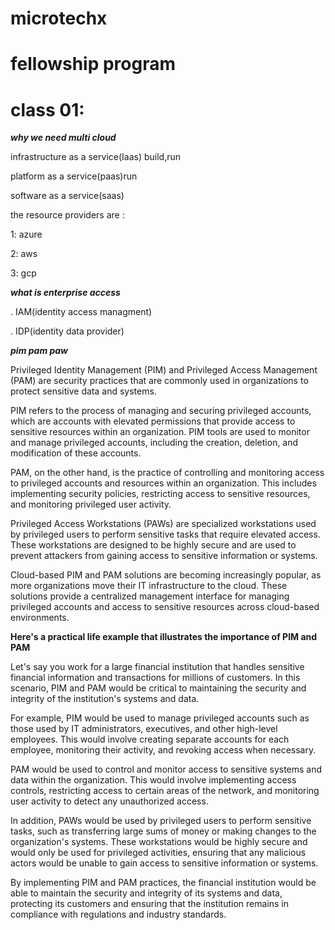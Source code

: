 # microtechx
# fellowship program

# class 01:

***why we need multi cloud***

infrastructure as a service(Iaas) build,run

platform as a service(paas)run

software as a service(saas)

the resource providers are :

1: azure

2: aws

3: gcp

***what is enterprise access***

. IAM(identity access managment)

. IDP(identity data provider)

***pim pam paw***

Privileged Identity Management (PIM) and Privileged Access Management (PAM) are security practices that are commonly used in organizations to protect sensitive data and systems.

PIM refers to the process of managing and securing privileged accounts, which are accounts with elevated permissions that provide access to sensitive resources within an organization. PIM tools are used to monitor and manage privileged accounts, including the creation, deletion, and modification of these accounts.

PAM, on the other hand, is the practice of controlling and monitoring access to privileged accounts and resources within an organization. This includes implementing security policies, restricting access to sensitive resources, and monitoring privileged user activity.

Privileged Access Workstations (PAWs) are specialized workstations used by privileged users to perform sensitive tasks that require elevated access. These workstations are designed to be highly secure and are used to prevent attackers from gaining access to sensitive information or systems.

Cloud-based PIM and PAM solutions are becoming increasingly popular, as more organizations move their IT infrastructure to the cloud. These solutions provide a centralized management interface for managing privileged accounts and access to sensitive resources across cloud-based environments.

**Here's a practical life example that illustrates the importance of PIM and PAM**

Let's say you work for a large financial institution that handles sensitive financial information and transactions for millions of customers. In this scenario, PIM and PAM would be critical to maintaining the security and integrity of the institution's systems and data.

For example, PIM would be used to manage privileged accounts such as those used by IT administrators, executives, and other high-level employees. This would involve creating separate accounts for each employee, monitoring their activity, and revoking access when necessary.

PAM would be used to control and monitor access to sensitive systems and data within the organization. This would involve implementing access controls, restricting access to certain areas of the network, and monitoring user activity to detect any unauthorized access.

In addition, PAWs would be used by privileged users to perform sensitive tasks, such as transferring large sums of money or making changes to the organization's systems. These workstations would be highly secure and would only be used for privileged activities, ensuring that any malicious actors would be unable to gain access to sensitive information or systems.

By implementing PIM and PAM practices, the financial institution would be able to maintain the security and integrity of its systems and data, protecting its customers and ensuring that the institution remains in compliance with regulations and industry standards.




